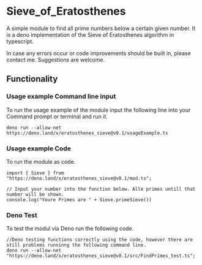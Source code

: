 # Sieve_of_Eratosthenes
A simple module to find all prime numbers below a certain given number. It is a deno implementation of the Sieve of Eratosthenes algorithm in typescript. 

In case any errors occur or code improvements should be built in, please contact me. Suggestions are welcome. 

## Functionality 
### Usage example Command line input ###
To run the usage example of the module input the following line into your Command prompt or terminal and run it.
```
deno run --allow-net https://deno.land/x/eratosthenes_sieve@v0.1/usageExample.ts
```

### Usage example Code ### 
To run the module as code.
```
import { Sieve } from "https://deno.land/x/eratosthenes_sieve@v0.1/mod.ts";

// Input your number into the function below. Alle primes untill that number will be shown.
console.log("Youre Primes are " + Sieve.primeSieve()) 
```

### Deno Test ###
To test the modul via Deno run the following code. 
```
//Deno testing functions correctly using the code, however there are still problems runninng the following command line. 
deno run --allow-net "https://deno.land/x/eratosthenes_sieve@v0.1/src/FindPrimes_test.ts";
```

